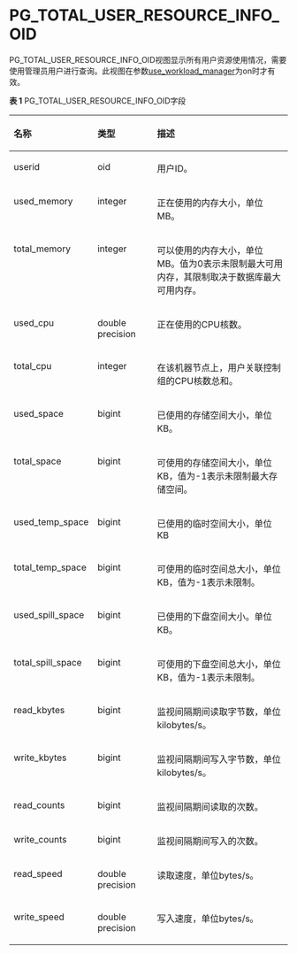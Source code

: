 # PG\_TOTAL\_USER\_RESOURCE\_INFO\_OID<a name="ZH-CN_TOPIC_0242386067"></a>

PG\_TOTAL\_USER\_RESOURCE\_INFO\_OID视图显示所有用户资源使用情况，需要使用管理员用户进行查询。此视图在参数[use\_workload\_manager](负载管理.md#zh-cn_topic_0237124729_zh-cn_topic_0059777791_s9608d330c6a14d2cbd6ae75493437820)为on时才有效。

**表 1**  PG\_TOTAL\_USER\_RESOURCE\_INFO\_OID字段

<a name="zh-cn_topic_0237122540_table159891089334"></a>
<table><thead align="left"><tr id="zh-cn_topic_0237122540_row161929919332"><th class="cellrowborder" valign="top" width="21.494949494949495%" id="mcps1.2.4.1.1"><p id="zh-cn_topic_0237122540_p81928915336"><a name="zh-cn_topic_0237122540_p81928915336"></a><a name="zh-cn_topic_0237122540_p81928915336"></a>名称</p>
</th>
<th class="cellrowborder" valign="top" width="22.67676767676768%" id="mcps1.2.4.1.2"><p id="zh-cn_topic_0237122540_p17192149133315"><a name="zh-cn_topic_0237122540_p17192149133315"></a><a name="zh-cn_topic_0237122540_p17192149133315"></a>类型</p>
</th>
<th class="cellrowborder" valign="top" width="55.82828282828282%" id="mcps1.2.4.1.3"><p id="zh-cn_topic_0237122540_p3193179153319"><a name="zh-cn_topic_0237122540_p3193179153319"></a><a name="zh-cn_topic_0237122540_p3193179153319"></a>描述</p>
</th>
</tr>
</thead>
<tbody><tr id="zh-cn_topic_0237122540_row2019310973312"><td class="cellrowborder" valign="top" width="21.494949494949495%" headers="mcps1.2.4.1.1 "><p id="zh-cn_topic_0237122540_p219314943319"><a name="zh-cn_topic_0237122540_p219314943319"></a><a name="zh-cn_topic_0237122540_p219314943319"></a>userid</p>
</td>
<td class="cellrowborder" valign="top" width="22.67676767676768%" headers="mcps1.2.4.1.2 "><p id="zh-cn_topic_0237122540_p15193119113310"><a name="zh-cn_topic_0237122540_p15193119113310"></a><a name="zh-cn_topic_0237122540_p15193119113310"></a>oid</p>
</td>
<td class="cellrowborder" valign="top" width="55.82828282828282%" headers="mcps1.2.4.1.3 "><p id="zh-cn_topic_0237122540_p0193129173318"><a name="zh-cn_topic_0237122540_p0193129173318"></a><a name="zh-cn_topic_0237122540_p0193129173318"></a>用户ID。</p>
</td>
</tr>
<tr id="zh-cn_topic_0237122540_row201931890334"><td class="cellrowborder" valign="top" width="21.494949494949495%" headers="mcps1.2.4.1.1 "><p id="zh-cn_topic_0237122540_p419317910337"><a name="zh-cn_topic_0237122540_p419317910337"></a><a name="zh-cn_topic_0237122540_p419317910337"></a>used_memory</p>
</td>
<td class="cellrowborder" valign="top" width="22.67676767676768%" headers="mcps1.2.4.1.2 "><p id="zh-cn_topic_0237122540_p1119319163318"><a name="zh-cn_topic_0237122540_p1119319163318"></a><a name="zh-cn_topic_0237122540_p1119319163318"></a>integer</p>
</td>
<td class="cellrowborder" valign="top" width="55.82828282828282%" headers="mcps1.2.4.1.3 "><p id="zh-cn_topic_0237122540_p81934983311"><a name="zh-cn_topic_0237122540_p81934983311"></a><a name="zh-cn_topic_0237122540_p81934983311"></a>正在使用的内存大小，单位MB。</p>
</td>
</tr>
<tr id="zh-cn_topic_0237122540_row191936913332"><td class="cellrowborder" valign="top" width="21.494949494949495%" headers="mcps1.2.4.1.1 "><p id="zh-cn_topic_0237122540_p101931398337"><a name="zh-cn_topic_0237122540_p101931398337"></a><a name="zh-cn_topic_0237122540_p101931398337"></a>total_memory</p>
</td>
<td class="cellrowborder" valign="top" width="22.67676767676768%" headers="mcps1.2.4.1.2 "><p id="zh-cn_topic_0237122540_p1519409183319"><a name="zh-cn_topic_0237122540_p1519409183319"></a><a name="zh-cn_topic_0237122540_p1519409183319"></a>integer</p>
</td>
<td class="cellrowborder" valign="top" width="55.82828282828282%" headers="mcps1.2.4.1.3 "><p id="zh-cn_topic_0237122540_p1819412903318"><a name="zh-cn_topic_0237122540_p1819412903318"></a><a name="zh-cn_topic_0237122540_p1819412903318"></a>可以使用的内存大小，单位MB。值为0表示未限制最大可用内存，其限制取决于数据库最大可用内存。</p>
</td>
</tr>
<tr id="zh-cn_topic_0237122540_row131949914331"><td class="cellrowborder" valign="top" width="21.494949494949495%" headers="mcps1.2.4.1.1 "><p id="zh-cn_topic_0237122540_p719469153316"><a name="zh-cn_topic_0237122540_p719469153316"></a><a name="zh-cn_topic_0237122540_p719469153316"></a>used_cpu</p>
</td>
<td class="cellrowborder" valign="top" width="22.67676767676768%" headers="mcps1.2.4.1.2 "><p id="zh-cn_topic_0237122540_p2356262115"><a name="zh-cn_topic_0237122540_p2356262115"></a><a name="zh-cn_topic_0237122540_p2356262115"></a>double precision</p>
</td>
<td class="cellrowborder" valign="top" width="55.82828282828282%" headers="mcps1.2.4.1.3 "><p id="zh-cn_topic_0237122540_p2194129103315"><a name="zh-cn_topic_0237122540_p2194129103315"></a><a name="zh-cn_topic_0237122540_p2194129103315"></a>正在使用的CPU核数。</p>
</td>
</tr>
<tr id="zh-cn_topic_0237122540_row16194394338"><td class="cellrowborder" valign="top" width="21.494949494949495%" headers="mcps1.2.4.1.1 "><p id="zh-cn_topic_0237122540_p111941993334"><a name="zh-cn_topic_0237122540_p111941993334"></a><a name="zh-cn_topic_0237122540_p111941993334"></a>total_cpu</p>
</td>
<td class="cellrowborder" valign="top" width="22.67676767676768%" headers="mcps1.2.4.1.2 "><p id="zh-cn_topic_0237122540_p31941090334"><a name="zh-cn_topic_0237122540_p31941090334"></a><a name="zh-cn_topic_0237122540_p31941090334"></a>integer</p>
</td>
<td class="cellrowborder" valign="top" width="55.82828282828282%" headers="mcps1.2.4.1.3 "><p id="zh-cn_topic_0237122540_p11941298333"><a name="zh-cn_topic_0237122540_p11941298333"></a><a name="zh-cn_topic_0237122540_p11941298333"></a>在该机器节点上，用户关联控制组的CPU核数总和。</p>
</td>
</tr>
<tr id="zh-cn_topic_0237122540_row31941095334"><td class="cellrowborder" valign="top" width="21.494949494949495%" headers="mcps1.2.4.1.1 "><p id="zh-cn_topic_0237122540_p14195196331"><a name="zh-cn_topic_0237122540_p14195196331"></a><a name="zh-cn_topic_0237122540_p14195196331"></a>used_space</p>
</td>
<td class="cellrowborder" valign="top" width="22.67676767676768%" headers="mcps1.2.4.1.2 "><p id="zh-cn_topic_0237122540_p319517993315"><a name="zh-cn_topic_0237122540_p319517993315"></a><a name="zh-cn_topic_0237122540_p319517993315"></a>bigint</p>
</td>
<td class="cellrowborder" valign="top" width="55.82828282828282%" headers="mcps1.2.4.1.3 "><p id="zh-cn_topic_0237122540_p181955918331"><a name="zh-cn_topic_0237122540_p181955918331"></a><a name="zh-cn_topic_0237122540_p181955918331"></a>已使用的存储空间大小，单位KB。</p>
</td>
</tr>
<tr id="zh-cn_topic_0237122540_row1195109143315"><td class="cellrowborder" valign="top" width="21.494949494949495%" headers="mcps1.2.4.1.1 "><p id="zh-cn_topic_0237122540_p121954917336"><a name="zh-cn_topic_0237122540_p121954917336"></a><a name="zh-cn_topic_0237122540_p121954917336"></a>total_space</p>
</td>
<td class="cellrowborder" valign="top" width="22.67676767676768%" headers="mcps1.2.4.1.2 "><p id="zh-cn_topic_0237122540_p119549173318"><a name="zh-cn_topic_0237122540_p119549173318"></a><a name="zh-cn_topic_0237122540_p119549173318"></a>bigint</p>
</td>
<td class="cellrowborder" valign="top" width="55.82828282828282%" headers="mcps1.2.4.1.3 "><p id="zh-cn_topic_0237122540_p21951892337"><a name="zh-cn_topic_0237122540_p21951892337"></a><a name="zh-cn_topic_0237122540_p21951892337"></a>可使用的存储空间大小，单位KB，值为-1表示未限制最大存储空间。</p>
</td>
</tr>
<tr id="zh-cn_topic_0237122540_row3195894337"><td class="cellrowborder" valign="top" width="21.494949494949495%" headers="mcps1.2.4.1.1 "><p id="zh-cn_topic_0237122540_p181951791334"><a name="zh-cn_topic_0237122540_p181951791334"></a><a name="zh-cn_topic_0237122540_p181951791334"></a>used_temp_space</p>
</td>
<td class="cellrowborder" valign="top" width="22.67676767676768%" headers="mcps1.2.4.1.2 "><p id="zh-cn_topic_0237122540_p21954919338"><a name="zh-cn_topic_0237122540_p21954919338"></a><a name="zh-cn_topic_0237122540_p21954919338"></a>bigint</p>
</td>
<td class="cellrowborder" valign="top" width="55.82828282828282%" headers="mcps1.2.4.1.3 "><p id="zh-cn_topic_0237122540_p61951093331"><a name="zh-cn_topic_0237122540_p61951093331"></a><a name="zh-cn_topic_0237122540_p61951093331"></a>已使用的临时空间大小，单位KB</p>
</td>
</tr>
<tr id="zh-cn_topic_0237122540_row1519616963319"><td class="cellrowborder" valign="top" width="21.494949494949495%" headers="mcps1.2.4.1.1 "><p id="zh-cn_topic_0237122540_p119610911330"><a name="zh-cn_topic_0237122540_p119610911330"></a><a name="zh-cn_topic_0237122540_p119610911330"></a>total_temp_space</p>
</td>
<td class="cellrowborder" valign="top" width="22.67676767676768%" headers="mcps1.2.4.1.2 "><p id="zh-cn_topic_0237122540_p1319649123316"><a name="zh-cn_topic_0237122540_p1319649123316"></a><a name="zh-cn_topic_0237122540_p1319649123316"></a>bigint</p>
</td>
<td class="cellrowborder" valign="top" width="55.82828282828282%" headers="mcps1.2.4.1.3 "><p id="zh-cn_topic_0237122540_p319659103319"><a name="zh-cn_topic_0237122540_p319659103319"></a><a name="zh-cn_topic_0237122540_p319659103319"></a>可使用的临时空间总大小，单位KB，值为-1表示未限制。</p>
</td>
</tr>
<tr id="zh-cn_topic_0237122540_row181968983316"><td class="cellrowborder" valign="top" width="21.494949494949495%" headers="mcps1.2.4.1.1 "><p id="zh-cn_topic_0237122540_p121966903314"><a name="zh-cn_topic_0237122540_p121966903314"></a><a name="zh-cn_topic_0237122540_p121966903314"></a>used_spill_space</p>
</td>
<td class="cellrowborder" valign="top" width="22.67676767676768%" headers="mcps1.2.4.1.2 "><p id="zh-cn_topic_0237122540_p1919620914333"><a name="zh-cn_topic_0237122540_p1919620914333"></a><a name="zh-cn_topic_0237122540_p1919620914333"></a>bigint</p>
</td>
<td class="cellrowborder" valign="top" width="55.82828282828282%" headers="mcps1.2.4.1.3 "><p id="zh-cn_topic_0237122540_p171961953314"><a name="zh-cn_topic_0237122540_p171961953314"></a><a name="zh-cn_topic_0237122540_p171961953314"></a>已使用的下盘空间大小。单位KB。</p>
</td>
</tr>
<tr id="zh-cn_topic_0237122540_row18196199153319"><td class="cellrowborder" valign="top" width="21.494949494949495%" headers="mcps1.2.4.1.1 "><p id="zh-cn_topic_0237122540_p619679173318"><a name="zh-cn_topic_0237122540_p619679173318"></a><a name="zh-cn_topic_0237122540_p619679173318"></a>total_spill_space</p>
</td>
<td class="cellrowborder" valign="top" width="22.67676767676768%" headers="mcps1.2.4.1.2 "><p id="zh-cn_topic_0237122540_p6196092338"><a name="zh-cn_topic_0237122540_p6196092338"></a><a name="zh-cn_topic_0237122540_p6196092338"></a>bigint</p>
</td>
<td class="cellrowborder" valign="top" width="55.82828282828282%" headers="mcps1.2.4.1.3 "><p id="zh-cn_topic_0237122540_p719718919330"><a name="zh-cn_topic_0237122540_p719718919330"></a><a name="zh-cn_topic_0237122540_p719718919330"></a>可使用的下盘空间总大小，单位KB，值为-1表示未限制。</p>
</td>
</tr>
    <tr id="zh-cn_topic_0237122540_row18196199153319"><td class="cellrowborder" valign="top" width="21.494949494949495%" headers="mcps1.2.4.1.1 "><p id="zh-cn_topic_0237122540_p619679173318"><a name="zh-cn_topic_0237122540_p619679173318"></a><a name="zh-cn_topic_0237122540_p619679173318"></a>read_kbytes</p>
</td>
<td class="cellrowborder" valign="top" width="22.67676767676768%" headers="mcps1.2.4.1.2 "><p id="zh-cn_topic_0237122540_p6196092338"><a name="zh-cn_topic_0237122540_p6196092338"></a><a name="zh-cn_topic_0237122540_p6196092338"></a>bigint</p>
</td>
<td class="cellrowborder" valign="top" width="55.82828282828282%" headers="mcps1.2.4.1.3 "><p id="zh-cn_topic_0237122540_p719718919330"><a name="zh-cn_topic_0237122540_p719718919330"></a><a name="zh-cn_topic_0237122540_p719718919330"></a>监视间隔期间读取字节数，单位kilobytes/s。</p>
</td>
</tr>
     <tr id="zh-cn_topic_0237122540_row18196199153319"><td class="cellrowborder" valign="top" width="21.494949494949495%" headers="mcps1.2.4.1.1 "><p id="zh-cn_topic_0237122540_p619679173318"><a name="zh-cn_topic_0237122540_p619679173318"></a><a name="zh-cn_topic_0237122540_p619679173318"></a>write_kbytes</p>
</td>
<td class="cellrowborder" valign="top" width="22.67676767676768%" headers="mcps1.2.4.1.2 "><p id="zh-cn_topic_0237122540_p6196092338"><a name="zh-cn_topic_0237122540_p6196092338"></a><a name="zh-cn_topic_0237122540_p6196092338"></a>bigint</p>
</td>
<td class="cellrowborder" valign="top" width="55.82828282828282%" headers="mcps1.2.4.1.3 "><p id="zh-cn_topic_0237122540_p719718919330"><a name="zh-cn_topic_0237122540_p719718919330"></a><a name="zh-cn_topic_0237122540_p719718919330"></a>监视间隔期间写入字节数，单位kilobytes/s。</p>
</td>
</tr>
     <tr id="zh-cn_topic_0237122540_row18196199153319"><td class="cellrowborder" valign="top" width="21.494949494949495%" headers="mcps1.2.4.1.1 "><p id="zh-cn_topic_0237122540_p619679173318"><a name="zh-cn_topic_0237122540_p619679173318"></a><a name="zh-cn_topic_0237122540_p619679173318"></a>read_counts</p>
</td>
<td class="cellrowborder" valign="top" width="22.67676767676768%" headers="mcps1.2.4.1.2 "><p id="zh-cn_topic_0237122540_p6196092338"><a name="zh-cn_topic_0237122540_p6196092338"></a><a name="zh-cn_topic_0237122540_p6196092338"></a>bigint</p>
</td>
<td class="cellrowborder" valign="top" width="55.82828282828282%" headers="mcps1.2.4.1.3 "><p id="zh-cn_topic_0237122540_p719718919330"><a name="zh-cn_topic_0237122540_p719718919330"></a><a name="zh-cn_topic_0237122540_p719718919330"></a>监视间隔期间读取的次数。</p>
</td>
</tr>
    <tr id="zh-cn_topic_0237122540_row18196199153319"><td class="cellrowborder" valign="top" width="21.494949494949495%" headers="mcps1.2.4.1.1 "><p id="zh-cn_topic_0237122540_p619679173318"><a name="zh-cn_topic_0237122540_p619679173318"></a><a name="zh-cn_topic_0237122540_p619679173318"></a>write_counts</p>
</td>
<td class="cellrowborder" valign="top" width="22.67676767676768%" headers="mcps1.2.4.1.2 "><p id="zh-cn_topic_0237122540_p6196092338"><a name="zh-cn_topic_0237122540_p6196092338"></a><a name="zh-cn_topic_0237122540_p6196092338"></a>bigint</p>
</td>
<td class="cellrowborder" valign="top" width="55.82828282828282%" headers="mcps1.2.4.1.3 "><p id="zh-cn_topic_0237122540_p719718919330"><a name="zh-cn_topic_0237122540_p719718919330"></a><a name="zh-cn_topic_0237122540_p719718919330"></a>监视间隔期间写入的次数。</p>
</td>
</tr>
    <tr id="zh-cn_topic_0237122540_row18196199153319"><td class="cellrowborder" valign="top" width="21.494949494949495%" headers="mcps1.2.4.1.1 "><p id="zh-cn_topic_0237122540_p619679173318"><a name="zh-cn_topic_0237122540_p619679173318"></a><a name="zh-cn_topic_0237122540_p619679173318"></a>read_speed</p>
</td>
<td class="cellrowborder" valign="top" width="22.67676767676768%" headers="mcps1.2.4.1.2 "><p id="zh-cn_topic_0237122540_p6196092338"><a name="zh-cn_topic_0237122540_p6196092338"></a><a name="zh-cn_topic_0237122540_p6196092338"></a>double precision</p>
</td>
<td class="cellrowborder" valign="top" width="55.82828282828282%" headers="mcps1.2.4.1.3 "><p id="zh-cn_topic_0237122540_p719718919330"><a name="zh-cn_topic_0237122540_p719718919330"></a><a name="zh-cn_topic_0237122540_p719718919330"></a>读取速度，单位bytes/s。</p>
</td>
</tr>
     <tr id="zh-cn_topic_0237122540_row18196199153319"><td class="cellrowborder" valign="top" width="21.494949494949495%" headers="mcps1.2.4.1.1 "><p id="zh-cn_topic_0237122540_p619679173318"><a name="zh-cn_topic_0237122540_p619679173318"></a><a name="zh-cn_topic_0237122540_p619679173318"></a>write_speed</p>
</td>
<td class="cellrowborder" valign="top" width="22.67676767676768%" headers="mcps1.2.4.1.2 "><p id="zh-cn_topic_0237122540_p6196092338"><a name="zh-cn_topic_0237122540_p6196092338"></a><a name="zh-cn_topic_0237122540_p6196092338"></a>double precision</p>
</td>
<td class="cellrowborder" valign="top" width="55.82828282828282%" headers="mcps1.2.4.1.3 "><p id="zh-cn_topic_0237122540_p719718919330"><a name="zh-cn_topic_0237122540_p719718919330"></a><a name="zh-cn_topic_0237122540_p719718919330"></a>写入速度，单位bytes/s。</p>
</td>
</tr>
</tbody>
</table>


